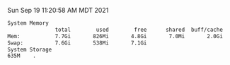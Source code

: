 Sun Sep 19 11:20:58 AM MDT 2021
```bash
System Memory
               total        used        free      shared  buff/cache   available
Mem:           7.7Gi       826Mi       4.8Gi       7.0Mi       2.0Gi       6.5Gi
Swap:          7.6Gi       538Mi       7.1Gi
System Storage
635M	.
```
